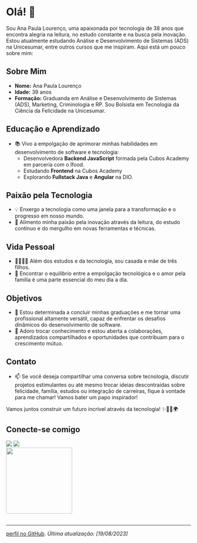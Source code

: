 # Olá! 👋

Sou Ana Paula Lourenço, uma apaixonada por tecnologia de 38 anos que encontra alegria na leitura, no estudo constante e na busca pela inovação. Estou atualmente estudando Análise e Desenvolvimento de Sistemas (ADS) na Unicesumar, entre outros cursos que me inspiram. Aqui está um pouco sobre mim:

## Sobre Mim

- **Nome:** Ana Paula Lourenço
- **Idade:** 39 anos
- **Formação:** Graduanda em Análise e Desenvolvimento de Sistemas (ADS), Marketing, Criminologia e RP. Sou Bolsista em Tecnologia da Ciência da Felicidade na Unicesumar.

## Educação e Aprendizado

- 📚 Vivo a empolgação de aprimorar minhas habilidades em desenvolvimento de software e tecnologia:
  - Desenvolvedora **Backend JavaScript** formada pela Cubos Academy em parceria com o Ifood.
  - Estudando **Frontend** na Cubos Academy
  - Explorando **Fullstack Java** e **Angular** na DIO.

## Paixão pela Tecnologia

- 💡 Enxergo a tecnologia como uma janela para a transformação e o progresso em nosso mundo.
- 🌟 Alimento minha paixão pela inovação através da leitura, do estudo contínuo e do mergulho em novas ferramentas e técnicas.

## Vida Pessoal

- 👨‍👩‍👧‍👦 Além dos estudos e da tecnologia, sou casada e mãe de três filhos.
- 💑 Encontrar o equilíbrio entre a empolgação tecnológica e o amor pela família é uma parte essencial do meu dia a dia.

## Objetivos

- 🚀 Estou determinada a concluir minhas graduações e me tornar uma profissional altamente versátil, capaz de enfrentar os desafios dinâmicos do desenvolvimento de software.
- 🤝 Adoro trocar conhecimento e estou aberta a colaborações, aprendizados compartilhados e oportunidades que contribuam para o crescimento mútuo.

## Contato

- 📫 Se você deseja compartilhar uma conversa sobre tecnologia, discutir projetos estimulantes ou até mesmo trocar ideias descontraídas sobre felicidade, família, estudos ou integração de carreiras, fique à vontade para me chamar! Vamos bater um papo inspirador!

Vamos juntos construir um futuro incrível através da tecnologia! ✨👩‍💻🌍

 <h2>Conecte-se comigo</h2>
   <a href="https://www.linkedin.com/in/ana-paula-lourenço-74800b122/" target="_blank"><img src="https://img.shields.io/badge/-LinkedIn-%230077B5?style=for-the-badge&logo=linkedin&logoColor=white" target="_blank"></a>
    <a href = "mailto:aanaplourenco@gmail.com"><img src="https://img.shields.io/badge/-Gmail-%23333?style=for-the-badge&logo=gmail&logoColor=white" target="_blank"></a>
</div>
<br>

<div align="">
  <a href="https://github.com/aaplourenco">
  <img height="180em" src="https://github-readme-stats.vercel.app/api?username=aaplourenco&show_icons=true&theme=tokyonight&include_all_commits=true&count_private=true"/>
</div>
<div style="display: inline_block"><br>

---
[perfil no GitHub](https://github.com/aaplourenco).
*Última atualização: [19/08/2023]*
